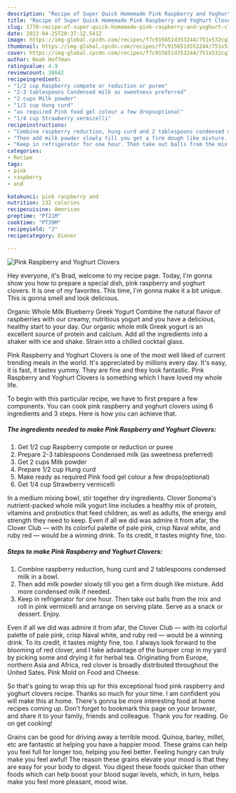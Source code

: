 ```yaml
---
description: "Recipe of Super Quick Homemade Pink Raspberry and Yoghurt Clovers"
title: "Recipe of Super Quick Homemade Pink Raspberry and Yoghurt Clovers"
slug: 1770-recipe-of-super-quick-homemade-pink-raspberry-and-yoghurt-clovers
date: 2022-04-25T20:37:12.541Z
image: https://img-global.cpcdn.com/recipes/f7c915651d353244/751x532cq70/pink-raspberry-and-yoghurt-clovers-recipe-main-photo.jpg
thumbnail: https://img-global.cpcdn.com/recipes/f7c915651d353244/751x532cq70/pink-raspberry-and-yoghurt-clovers-recipe-main-photo.jpg
cover: https://img-global.cpcdn.com/recipes/f7c915651d353244/751x532cq70/pink-raspberry-and-yoghurt-clovers-recipe-main-photo.jpg
author: Noah Hoffman
ratingvalue: 4.9
reviewcount: 38642
recipeingredient:
- "1/2 cup Raspberry compote or reduction or puree"
- "2-3 tablespoons Condensed milk as sweetness preferred"
- "2 cups Milk powder"
- "1/2 cup Hung curd"
- "as required Pink food gel colour a few dropsoptional"
- "1/4 cup Strawberry vermicelli"
recipeinstructions:
- "Combine raspberry reduction, hung curd and 2 tablespoons condensed milk in a bowl."
- "Then add milk powder slowly till you get a firm dough like mixture. Add more condensed milk if needed."
- "Keep in refrigerator for one hour. Then take out balls from the mix and roll in pink vermicelli and arrange on serving plate. Serve as a snack or dessert. Enjoy."
categories:
- Recipe
tags:
- pink
- raspberry
- and

katakunci: pink raspberry and 
nutrition: 232 calories
recipecuisine: American
preptime: "PT21M"
cooktime: "PT39M"
recipeyield: "2"
recipecategory: Dinner

---
```



![Pink Raspberry and Yoghurt Clovers](https://img-global.cpcdn.com/recipes/f7c915651d353244/751x532cq70/pink-raspberry-and-yoghurt-clovers-recipe-main-photo.jpg)

Hey everyone, it's Brad, welcome to my recipe page. Today, I'm gonna show you how to prepare a special dish, pink raspberry and yoghurt clovers. It is one of my favorites. This time, I'm gonna make it a bit unique. This is gonna smell and look delicious.

Organic Whole Milk Blueberry Greek Yogurt Combine the natural flavor of raspberries with our creamy, nutritious yogurt and you have a delicious, healthy start to your day. Our organic whole milk Greek yogurt is an excellent source of protein and calcium. Add all the ingredients into a shaker with ice and shake. Strain into a chilled cocktail glass.

Pink Raspberry and Yoghurt Clovers is one of the most well liked of current trending meals in the world. It's appreciated by millions every day. It's easy, it is fast, it tastes yummy. They are fine and they look fantastic. Pink Raspberry and Yoghurt Clovers is something which I have loved my whole life.


To begin with this particular recipe, we have to first prepare a few components. You can cook pink raspberry and yoghurt clovers using 6 ingredients and 3 steps. Here is how you can achieve that.

<!--inarticleads1-->

##### The ingredients needed to make Pink Raspberry and Yoghurt Clovers:

1. Get 1/2 cup Raspberry compote or reduction or puree
1. Prepare 2-3 tablespoons Condensed milk (as sweetness preferred)
1. Get 2 cups Milk powder
1. Prepare 1/2 cup Hung curd
1. Make ready as required Pink food gel colour a few drops(optional)
1. Get 1/4 cup Strawberry vermicelli


In a medium mixing bowl, stir together dry ingredients. Clover Sonoma&#39;s nutrient-packed whole milk yogurt line includes a healthy mix of protein, vitamins and probiotics that feed children, as well as adults, the energy and strength they need to keep. Even if all we did was admire it from afar, the Clover Club — with its colorful palette of pale pink, crisp Naval white, and ruby red — would be a winning drink. To its credit, it tastes mighty fine, too. 

<!--inarticleads2-->

##### Steps to make Pink Raspberry and Yoghurt Clovers:

1. Combine raspberry reduction, hung curd and 2 tablespoons condensed milk in a bowl.
1. Then add milk powder slowly till you get a firm dough like mixture. Add more condensed milk if needed.
1. Keep in refrigerator for one hour. Then take out balls from the mix and roll in pink vermicelli and arrange on serving plate. Serve as a snack or dessert. Enjoy.


Even if all we did was admire it from afar, the Clover Club — with its colorful palette of pale pink, crisp Naval white, and ruby red — would be a winning drink. To its credit, it tastes mighty fine, too. I always look forward to the blooming of red clover, and I take advantage of the bumper crop in my yard by picking some and drying it for herbal tea. Originating from Europe, northern Asia and Africa, red clover is broadly distributed throughout the United Sates. Pink Mold on Food and Cheese. 

So that's going to wrap this up for this exceptional food pink raspberry and yoghurt clovers recipe. Thanks so much for your time. I am confident you will make this at home. There's gonna be more interesting food at home recipes coming up. Don't forget to bookmark this page on your browser, and share it to your family, friends and colleague. Thank you for reading. Go on get cooking!

Grains can be good for driving away a terrible mood. Quinoa, barley, millet, etc are fantastic at helping you have a happier mood. These grains can help you feel full for longer too, helping you feel better. Feeling hungry can truly make you feel awful! The reason these grains elevate your mood is that they are easy for your body to digest. You digest these foods quicker than other foods which can help boost your blood sugar levels, which, in turn, helps make you feel more pleasant, mood wise.
